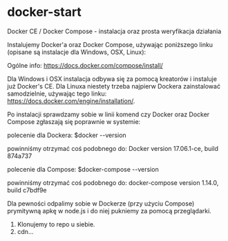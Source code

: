 # docker-start
Docker CE / Docker Compose - instalacja oraz prosta weryfikacja działania

Instalujemy Docker'a oraz Docker Compose, używając poniższego linku (opisane są instalacje dla Windows, OSX, Linux):

Ogólne info:
https://docs.docker.com/compose/install/

Dla Windows i OSX instalacja odbywa się za pomocą kreatorów i instaluje już Docker's CE. Dla Linuxa niestety trzeba najpierw Dockera zainstalować samodzielnie, używając tego linku: https://docs.docker.com/engine/installation/.

Po instalacji sprawdzamy sobie w linii komend czy Docker oraz Docker Compose zgłaszają się poprawnie w systemie:

polecenie dla Dockera:
$docker --version

powinniśmy otrzymać coś podobnego do:
Docker version 17.06.1-ce, build 874a737

polecenie dla Compose:
$docker-compose --version

powinniśmy otrzymać coś podobnego do:
docker-compose version 1.14.0, build c7bdf9e

Dla pewności odpalimy sobie w Dockerze (przy użyciu Compose) prymitywną apkę w node.js i do niej pukniemy za pomocą przeglądarki.

1. Klonujemy to repo u siebie.
2. cdn...

